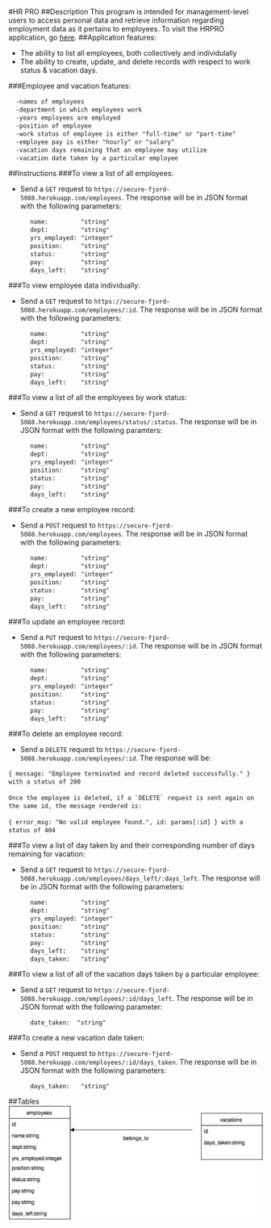 #HR PRO
##Description
 This program is intended for management-level users to access personal data and retrieve information regarding employment data as it pertains to employees. To visit the HRPRO application, go <a href="https://secure-fjord-5088.herokuapp.com">here</a>.
##Application features:
- The ability to list all employees, both collectively and individulally
- The ability to create, update, and delete records with respect to work status & vacation days.

###Employee and vacation features:

      -names of employees
      -department in which employees work
      -years employees are employed
      -position of employee
      -work status of employee is either "full-time" or "part-time"
      -employee pay is either "hourly" or "salary"
      -vacation days remaining that an employee may utilize
      -vacation date taken by a particular employee

##Instructions
###To view a list of all employees:
- Send a `GET` request to `https://secure-fjord-5088.herokuapp.com/employees`. The response will be in JSON format with the following parameters:

```
      name:         "string"
      dept:         "string"
      yrs_employed: "integer"
      position:     "string"
      status:       "string"
      pay:          "string"
      days_left:    "string"

```

###To view employee data individually:
- Send a `GET` request to `https://secure-fjord-5088.herokuapp.com/employees/:id`. The response will be in JSON format with the following parameters:

```
      name:         "string"
      dept:         "string"
      yrs_employed: "integer"
      position:     "string"
      status:       "string"
      pay:          "string"
      days_left:    "string"

```

###To view a list of all the employees by work status:
- Send a `GET` request to `https://secure-fjord-5088.herokuapp.com/employees/status/:status`. The response will be in JSON format with the following paramters:

```
      name:         "string"
      dept:         "string"
      yrs_employed: "integer"
      position:     "string"
      status:       "string"
      pay:          "string"
      days_left:    "string"

```

###To create a new employee record:
- Send a `POST` request to `https://secure-fjord-5088.herokuapp.com/employees`. The response will be in JSON format with the following parameters:

```
      name:         "string"
      dept:         "string"
      yrs_employed: "integer"
      position:     "string"
      status:       "string"
      pay:          "string"
      days_left:    "string"

```

###To update an employee record:
- Send a `PUT` request to `https://secure-fjord-5088.herokuapp.com/employees/:id`. The response will be in JSON format with the following parameters:

```
      name:         "string"
      dept:         "string"
      yrs_employed: "integer"
      position:     "string"
      status:       "string"
      pay:          "string"
      days_left:    "string"

```

###To delete an employee record:
- Send a `DELETE` request to `https://secure-fjord-5088.herokuapp.com/employees/:id`. The response will be:

```
{ message: "Employee terminated and record deleted successfully." } with a status of 200

Once the employee is deleted, if a `DELETE` request is sent again on the same id, the message rendered is:

{ error_msg: "No valid employee found.", id: params[:id] } with a status of 404

```

###To view a list of day taken by and their corresponding number of days remaining for vacation:
- Send a `GET` request to `https://secure-fjord-5088.herokuapp.com/employees/days_left/:days_left`. The response will be in JSON format with the following parameters:

```
      name:         "string"
      dept:         "string"
      yrs_employed: "integer"
      position:     "string"
      status:       "string"
      pay:          "string"
      days_left:    "string"
      days_taken:   "string"

```

###To view a list of all of the vacation days taken by a particular employee:
- Send a `GET` request to `https://secure-fjord-5088.herokuapp.com/employees/:id/days_left`. The response will be in JSON format with the following parameter:

```
      date_taken:  "string"

```

###To create a new vacation date taken:
- Send a `POST` request to `https://secure-fjord-5088.herokuapp.com/employees/:id/days_taken`. The response will be in JSON format with the following parameters:


```
      days_taken:   "string"

```

##Tables
<img src = "./HackathonUML.png">
